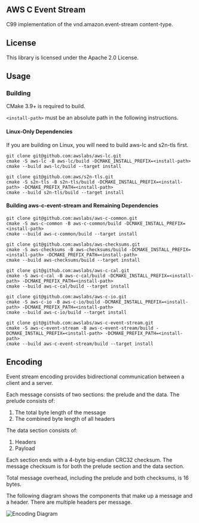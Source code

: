 ## AWS C Event Stream

C99 implementation of the vnd.amazon.event-stream content-type.

## License

This library is licensed under the Apache 2.0 License.

## Usage

### Building

CMake 3.9+ is required to build.

`<install-path>` must be an absolute path in the following instructions.

#### Linux-Only Dependencies

If you are building on Linux, you will need to build aws-lc and s2n-tls first.

```
git clone git@github.com:awslabs/aws-lc.git
cmake -S aws-lc -B aws-lc/build -DCMAKE_INSTALL_PREFIX=<install-path>
cmake --build aws-lc/build --target install

git clone git@github.com:aws/s2n-tls.git
cmake -S s2n-tls -B s2n-tls/build -DCMAKE_INSTALL_PREFIX=<install-path> -DCMAKE_PREFIX_PATH=<install-path>
cmake --build s2n-tls/build --target install
```

#### Building aws-c-event-stream and Remaining Dependencies

```
git clone git@github.com:awslabs/aws-c-common.git
cmake -S aws-c-common -B aws-c-common/build -DCMAKE_INSTALL_PREFIX=<install-path>
cmake --build aws-c-common/build --target install

git clone git@github.com:awslabs/aws-checksums.git
cmake -S aws-checksums -B aws-checksums/build -DCMAKE_INSTALL_PREFIX=<install-path> -DCMAKE_PREFIX_PATH=<install-path>
cmake --build aws-checksums/build --target install

git clone git@github.com:awslabs/aws-c-cal.git
cmake -S aws-c-cal -B aws-c-cal/build -DCMAKE_INSTALL_PREFIX=<install-path> -DCMAKE_PREFIX_PATH=<install-path>
cmake --build aws-c-cal/build --target install

git clone git@github.com:awslabs/aws-c-io.git
cmake -S aws-c-io -B aws-c-io/build -DCMAKE_INSTALL_PREFIX=<install-path> -DCMAKE_PREFIX_PATH=<install-path>
cmake --build aws-c-io/build --target install

git clone git@github.com:awslabs/aws-c-event-stream.git
cmake -S aws-c-event-stream -B aws-c-event-stream/build -DCMAKE_INSTALL_PREFIX=<install-path> -DCMAKE_PREFIX_PATH=<install-path>
cmake --build aws-c-event-stream/build --target install
```

## Encoding

Event stream encoding provides bidirectional communication between a client and a server.

Each message consists of two sections: the prelude and the data. The prelude consists of:
1. The total byte length of the message
2. The combined byte length of all headers

The data section consists of:
1. Headers
2. Payload

Each section ends with a 4-byte big-endian CRC32 checksum. The message checksum is for both the prelude section and the data section.

Total message overhead, including the prelude and both checksums, is 16 bytes.

The following diagram shows the components that make up a message and a header. There are multiple headers per message.

![Encoding Diagram](docs/encoding.png)
